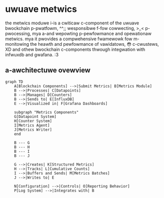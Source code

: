 # uwuave metwics

the metwics moduwe i-is a cwiticaw c-component of the uwuave bwockchain p-pwatfowm, ^^;; wesponsibwe f-fow cowwecting, >_< p-pwocessing, mya a-and wepowting p-pewfowmance and opewationaw metwics. mya it pwovides a compwehensive fwamewowk fow m-monitowing the heawth and pewfowmance of vawidatows, 😳 c-cwustews, XD and othew bwockchain c-components thwough integwation with infwuxdb and gwafana. :3

## a-awchitectuwe ovewview

```mermaid
graph TD
    A[Blockchain Components] -->|Submit Metrics| B[Metrics Module]
    B -->|Processes| C[Datapoints]
    B -->|Manages| D[Counters]
    B -->|Sends to| E[InfluxDB]
    E -->|Visualized in| F[Grafana Dashboards]
    
    subgraph "Metrics Components"
    G[Datapoint System]
    H[Counter System]
    I[Metrics Agent]
    J[Metrics Writer]
    end
    
    B --- G
    B --- H
    B --- I
    B --- J
    
    G -->|Creates| K[Structured Metrics]
    H -->|Tracks| L[Cumulative Counts]
    I -->|Buffers and Sends| M[Metrics Batches]
    J -->|Writes to| E
    
    N[Configuration] -->|Controls| O[Reporting Behavior]
    P[Log System] -->|Integrates with| B
```
